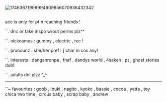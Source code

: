 ![17463671998994909856070936432342](https://github.com/user-attachments/assets/4ee870fe-9fba-4f98-85be-915f4a47552c)


##

acc is only for pt n reaching friends !

 ``. dnc or take inspo w/out perms plz^^
 
``.  nicknames : gummy , electric , rec !

``. pronounz : she/her pref ! [ char in cos any!

``. interests : danganronpa , fnaf , dandys world , 4saken , pt , ghost stories dub!

``. adults dni plzz ^_^

---
``~ favourites : goob , ibuki , nagito , kyoko , bassie , cocoa , yatta , toy chica
    two time , circus baby , scrap baby , andrew 





<!---
scratchrecord/scratchrecord is a ✨ special ✨ repository because its `README.md` (this file) appears on your GitHub profile.
You can click the Preview link to take a look at your changes.
--->
